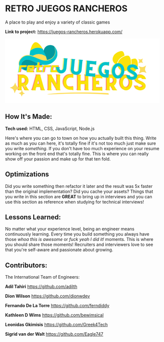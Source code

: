 # RETRO JUEGOS RANCHEROS
A place to play and enjoy a variety of classic games

**Link to project:** https://juegos-rancheros.herokuapp.com/

![alt tag](images/logo.png)

## How It's Made:

**Tech used:** HTML, CSS, JavaScript, Node.js

Here's where you can go to town on how you actually built this thing. Write as much as you can here, it's totally fine if it's not too much just make sure you write *something*. If you don't have too much experience on your resume working on the front end that's totally fine. This is where you can really show off your passion and make up for that ten fold.

## Optimizations

Did you write something then refactor it later and the result was 5x faster than the original implementation? Did you cache your assets? Things that you write in this section are **GREAT** to bring up in interviews and you can use this section as reference when studying for technical interviews!

## Lessons Learned:

No matter what your experience level, being an engineer means continuously learning. Every time you build something you always have those *whoa this is awesome* or *fuck yeah I did it!* moments. This is where you should share those moments! Recruiters and interviewers love to see that you're self-aware and passionate about growing.

## Contributors:
The International Team of Engineers:

**Adil Tahiri** https://github.com/adilth

**Dion Wilson** https://github.com/dionwdev

**Fernando De La Torre** https://github.com/ferndiddy

**Kathleen D Wims** https://github.com/bewimsical

**Leonidas Gkimisis** https://github.com/Greek4Tech

**Sigrid van der Walt** https://github.com/Eagle747


